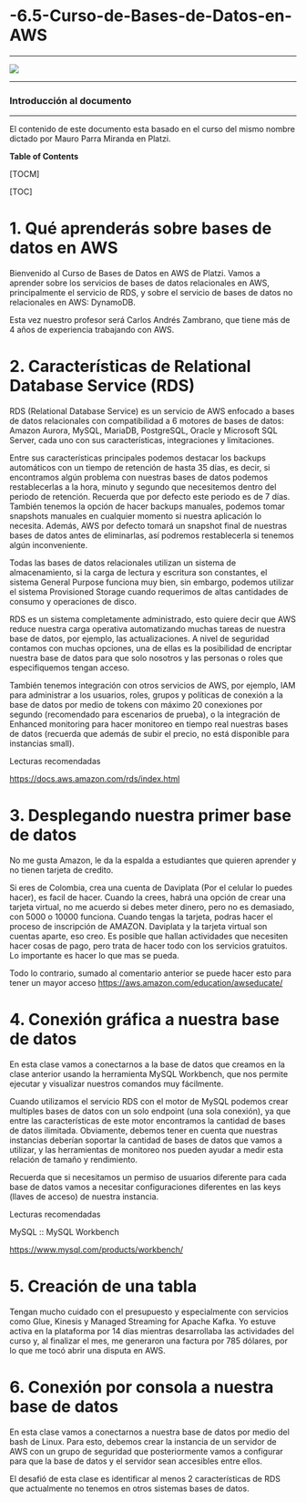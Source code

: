# -6.5-Curso-de-Bases-de-Datos-en-AWS

_____________________________________________________________________
![](https://static.platzi.com/media/courses/og-aws-database.png)
_____________________________________________________________________
### Introducción al documento
_____________________________________________________________________
El contenido de este documento esta basado en el curso del mismo nombre dictado por Mauro Parra Miranda en Platzi.

**Table of Contents**

[TOCM]

[TOC]

# 1. Qué aprenderás sobre bases de datos en AWS

Bienvenido al Curso de Bases de Datos en AWS de Platzi. Vamos a aprender sobre los servicios de bases de datos relacionales en AWS, principalmente el servicio de RDS, y sobre el servicio de bases de datos no relacionales en AWS: DynamoDB.

Esta vez nuestro profesor será Carlos Andrés Zambrano, que tiene más de 4 años de experiencia trabajando con AWS.

# 2. Características de Relational Database Service (RDS)

RDS (Relational Database Service) es un servicio de AWS enfocado a bases de datos relacionales con compatibilidad a 6 motores de bases de datos: Amazon Aurora, MySQL, MariaDB, PostgreSQL, Oracle y Microsoft SQL Server, cada uno con sus características, integraciones y limitaciones.

Entre sus características principales podemos destacar los backups automáticos con un tiempo de retención de hasta 35 días, es decir, si encontramos algún problema con nuestras bases de datos podemos restablecerlas a la hora, minuto y segundo que necesitemos dentro del periodo de retención. Recuerda que por defecto este periodo es de 7 días. También tenemos la opción de hacer backups manuales, podemos tomar snapshots manuales en cualquier momento si nuestra aplicación lo necesita. Además, AWS por defecto tomará un snapshot final de nuestras bases de datos antes de eliminarlas, así podremos restablecerla si tenemos algún inconveniente.

Todas las bases de datos relacionales utilizan un sistema de almacenamiento, si la carga de lectura y escritura son constantes, el sistema General Purpose funciona muy bien, sin embargo, podemos utilizar el sistema Provisioned Storage cuando requerimos de altas cantidades de consumo y operaciones de disco.

RDS es un sistema completamente administrado, esto quiere decir que AWS reduce nuestra carga operativa automatizando muchas tareas de nuestra base de datos, por ejemplo, las actualizaciones. A nivel de seguridad contamos con muchas opciones, una de ellas es la posibilidad de encriptar nuestra base de datos para que solo nosotros y las personas o roles que especifiquemos tengan acceso.

También tenemos integración con otros servicios de AWS, por ejemplo, IAM para administrar a los usuarios, roles, grupos y políticas de conexión a la base de datos por medio de tokens con máximo 20 conexiones por segundo (recomendado para escenarios de prueba), o la integración de Enhanced monitoring para hacer monitoreo en tiempo real nuestras bases de datos (recuerda que además de subir el precio, no está disponible para instancias small).

Lecturas recomendadas

https://docs.aws.amazon.com/rds/index.html

# 3. Desplegando nuestra primer base de datos

No me gusta Amazon, le da la espalda a estudiantes que quieren aprender y no tienen tarjeta de credito.

Si eres de Colombia, crea una cuenta de Daviplata (Por el celular lo puedes hacer), es facil de hacer. Cuando la crees, habrá una opción de crear una tarjeta virtual, no me acuerdo si debes meter dinero, pero no es demasiado, con 5000 o 10000 funciona. Cuando tengas la tarjeta, podras hacer el proceso de inscripción de AMAZON. Daviplata y la tarjeta virtual son cuentas aparte, eso creo.
Es posible que hallan actividades que necesiten hacer cosas de pago, pero trata de hacer todo con los servicios gratuitos. Lo importante es hacer lo que mas se pueda.

Todo lo contrario, sumado al comentario anterior se puede hacer esto para tener un mayor acceso
https://aws.amazon.com/education/awseducate/

# 4. Conexión gráfica a nuestra base de datos

En esta clase vamos a conectarnos a la base de datos que creamos en la clase anterior usando la herramienta MySQL Workbench, que nos permite ejecutar y visualizar nuestros comandos muy fácilmente.

Cuando utilizamos el servicio RDS con el motor de MySQL podemos crear multiples bases de datos con un solo endpoint (una sola conexión), ya que entre las características de este motor encontramos la cantidad de bases de datos ilimitada. Obviamente, debemos tener en cuenta que nuestras instancias deberían soportar la cantidad de bases de datos que vamos a utilizar, y las herramientas de monitoreo nos pueden ayudar a medir esta relación de tamaño y rendimiento.

Recuerda que si necesitamos un permiso de usuarios diferente para cada base de datos vamos a necesitar configuraciones diferentes en las keys (llaves de acceso) de nuestra instancia.

Lecturas recomendadas

MySQL :: MySQL Workbench

https://www.mysql.com/products/workbench/

# 5. Creación de una tabla

Tengan mucho cuidado con el presupuesto y especialmente con servicios como Glue, Kinesis y Managed Streaming for Apache Kafka. Yo estuve activa en la plataforma por 14 días mientras desarrollaba las actividades del curso y, al finalizar el mes, me generaron una factura por 785 dólares, por lo que me tocó abrir una disputa en AWS.

# 6. Conexión por consola a nuestra base de datos

En esta clase vamos a conectarnos a nuestra base de datos por medio del bash de Linux. Para esto, debemos crear la instancia de un servidor de AWS con un grupo de seguridad que posteriormente vamos a configurar para que la base de datos y el servidor sean accesibles entre ellos.

El desafió de esta clase es identificar al menos 2 características de RDS que actualmente no tenemos en otros sistemas bases de datos.
